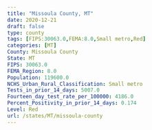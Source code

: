 ```yaml
---
title: "Missoula County, MT"
date: 2020-12-21
draft: false
type: county
tags: [FIPS:30063.0,FEMA:8.0,Small metro,Red]
categories: [MT]
County: Missoula County
State: MT
FIPS: 30063.0
FEMA_Region: 8.0
Population: 119600.0
NCHS_Urban_Rural_Classification: Small metro
Tests_in_prior_14_days: 5007.0
Fourteen_day_test_rate_per_100000: 4186.0
Percent_Positivity_in_prior_14_days: 0.174
Level: Red
url: /states/MT/missoula-county
---
```



